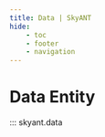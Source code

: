 ```yaml
---
title: Data | SkyANT
hide:
    - toc
    - footer
    - navigation
---
```



# Data Entity

::: skyant.data
